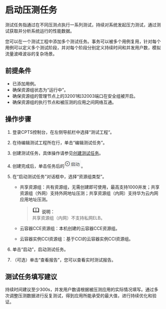# 启动压测任务<a name="cpts_01_0016"></a>

测试任务指通过在不同压测点执行一系列测试，持续对系统发起压力测试，通过测试获取并分析系统运行的性能数据。

您可以在一个测试工程中添加多个测试任务。事务可以被多个用例复用，针对每个用例可以定义多个测试阶段，并对每个阶段分别定义持续时间和并发用户数，模拟流量波峰波谷的复杂场景。

## 前提条件<a name="section1594645884318"></a>

-   已添加用例。
-   确保资源组状态为“运行中”。
-   确保资源组的管理节点上的32001和32003端口在安全组被开启。
-   确保资源组的执行节点和被压测的应用之间网络互通。

## 操作步骤<a name="section18955152717438"></a>

1.  登录CPTS控制台，在左侧导航栏中选择“测试工程“。
2.  在待编辑测试工程所在行，单击“编辑测试任务”。
3.  创建测试任务，具体操作请参见[创建测试任务](创建测试任务.md#section1292411341135)。
4.  创建完成后，单击任务后的![](figures/icon-start.png)。
5.  在“启动测试任务”对话框中，选择“资源组类型”。
    -   共享资源组：共有资源组，无需创建即可使用，最高支持1000并发；共享资源组（外网）支持外网地址压测；共享资源组（内网）支持华为云内网应用地址压测。

        >![](public_sys-resources/icon-note.gif) **说明：**   
        >共享资源组（内网）不支持私网ELB。  

    -   云容器CCE资源组：本机创建的云容器CCE资源组。
    -   云容器实例CCI资源组：基于CCI的云容器实例CCI资源组。

6.  单击“启动”，启动测试任务。
7.  （可选）单击“查看报告”，您可以查看实时测试报告。

## 测试任务填写建议<a name="section1498573263514"></a>

持续时间建议至少300s，并发用户数请根据被压测应用的实际情况填写。通过多次调整压测数据进行反复测试，得到应用所能承受的最大值，进行持续优化和验证。


